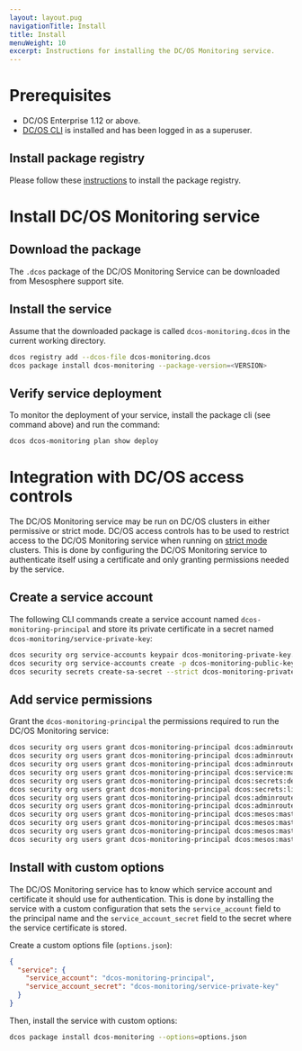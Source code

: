 ```yaml
---
layout: layout.pug
navigationTitle: Install
title: Install
menuWeight: 10
excerpt: Instructions for installing the DC/OS Monitoring service.
---
```


# Prerequisites

- DC/OS Enterprise 1.12 or above.
- [DC/OS CLI](/latest/cli/install/) is installed and has been logged in as a superuser.

## Install package registry

Please follow these [instructions](https://docs.mesosphere.com/1.12/administering-clusters/repo/package-registry/quickstart/) to install the package registry.

# Install DC/OS Monitoring service

## Download the package

The `.dcos` package of the DC/OS Monitoring Service can be downloaded from Mesosphere support site.

## Install the service

Assume that the downloaded package is called `dcos-monitoring.dcos` in the current working directory.

```bash
dcos registry add --dcos-file dcos-monitoring.dcos
dcos package install dcos-monitoring --package-version=<VERSION>
```

## Verify service deployment

To monitor the deployment of your service, install the package cli (see command above) and run the command:

```bash
dcos dcos-monitoring plan show deploy
```

# Integration with DC/OS access controls

The DC/OS Monitoring service may be run on DC/OS clusters in either permissive or strict mode.
DC/OS access controls has to be used to restrict access to the DC/OS Monitoring service when running on [strict mode](https://docs.mesosphere.com/latest/security/ent/#security-modes) clusters.
This is done by configuring the DC/OS Monitoring service to authenticate itself using a certificate and only granting permissions needed by the service.

## Create a service account

The following CLI commands create a service account named `dcos-monitoring-principal` and store its private certificate in a secret named `dcos-monitoring/service-private-key`:

```bash
dcos security org service-accounts keypair dcos-monitoring-private-key.pem dcos-monitoring-public-key.pem
dcos security org service-accounts create -p dcos-monitoring-public-key.pem -d "DC/OS Monitoring service account" dcos-monitoring-principal
dcos security secrets create-sa-secret --strict dcos-monitoring-private-key.pem dcos-monitoring-principal dcos-monitoring/service-private-key
```

## Add service permissions

Grant the `dcos-monitoring-principal` the permissions required to run the DC/OS Monitoring service:

```bash
dcos security org users grant dcos-monitoring-principal dcos:adminrouter:service:marathon full
dcos security org users grant dcos-monitoring-principal dcos:adminrouter:package full
dcos security org users grant dcos-monitoring-principal dcos:adminrouter:service:dcos-monitoring full
dcos security org users grant dcos-monitoring-principal dcos:service:marathon:marathon:services:/ full
dcos security org users grant dcos-monitoring-principal dcos:secrets:default:/dcos-monitoring/\* full
dcos security org users grant dcos-monitoring-principal dcos:secrets:list:default:/dcos-monitoring read
dcos security org users grant dcos-monitoring-principal dcos:adminrouter:ops:ca:rw full
dcos security org users grant dcos-monitoring-principal dcos:adminrouter:ops:ca:ro full
dcos security org users grant dcos-monitoring-principal dcos:mesos:master:framework:principal:dcos-monitoring-principal full
dcos security org users grant dcos-monitoring-principal dcos:mesos:master:framework:role full
dcos security org users grant dcos-monitoring-principal dcos:mesos:master:reservation delete
dcos security org users grant dcos-monitoring-principal dcos:mesos:master:reservation:role full
```

## Install with custom options

The DC/OS Monitoring service has to know which service account and certificate it should use for authentication.
This is done by installing the service with a custom configuration that sets the `service_account` field to the principal name and the `service_account_secret` field to the secret where the service certificate is stored.

Create a custom options file (`options.json`):

```json
{
  "service": {
    "service_account": "dcos-monitoring-principal",
    "service_account_secret": "dcos-monitoring/service-private-key"
  }
}
```

Then, install the service with custom options:

```bash
dcos package install dcos-monitoring --options=options.json
```
